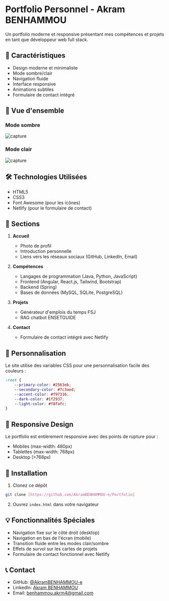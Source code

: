 # Portfolio Personnel - Akram BENHAMMOU

Un portfolio moderne et responsive présentant mes compétences et projets en tant que développeur web full stack.

## 🚀 Caractéristiques

- Design moderne et minimaliste
- Mode sombre/clair
- Navigation fluide
- Interface responsive
- Animations subtiles
- Formulaire de contact intégré

## 👀 Vue d'ensemble
### Mode sombre

![capture](img/screencapture-akrambenhammou-vercel-app-2025-02-18-16_04_19.png)

### Mode clair

![capture](img/screencapture-akrambenhammou-vercel-app-2025-02-18-16_08_24.png)

## 🛠️ Technologies Utilisées

- HTML5
- CSS3
- Font Awesome (pour les icônes)
- Netlify (pour le formulaire de contact)

## 📱 Sections

1. **Accueil**
   - Photo de profil
   - Introduction personnelle
   - Liens vers les réseaux sociaux (GitHub, LinkedIn, Email)

2. **Compétences**
   - Langages de programmation (Java, Python, JavaScript)
   - Frontend (Angular, React.js, Tailwind, Bootstrap)
   - Backend (Spring)
   - Bases de données (MySQL, SQLite, PostgreSQL)

3. **Projets**
   - Générateur d'emplois du temps FSJ
   - RAG chatbot ENSETGUIDE

4. **Contact**
   - Formulaire de contact intégré avec Netlify

## 🎨 Personnalisation

Le site utilise des variables CSS pour une personnalisation facile des couleurs :

```css
:root {
    --primary-color: #2563eb;
    --secondary-color: #7c3aed;
    --accent-color: #f97316;
    --dark-color: #1f2937;
    --light-color: #f8fafc;
}
```

## 📱 Responsive Design

Le portfolio est entièrement responsive avec des points de rupture pour :
- Mobiles (max-width: 480px)
- Tablettes (max-width: 768px)
- Desktop (>768px)

## 🔧 Installation

1. Clonez ce dépôt
```bash
git clone [https://github.com/AkramBENHAMMOU-e/Portfolio]
```

2. Ouvrez `index.html` dans votre navigateur

## 💡 Fonctionnalités Spéciales

- Navigation fixe sur le côté droit (desktop)
- Navigation en bas de l'écran (mobile)
- Transition fluide entre les modes clair/sombre
- Effets de survol sur les cartes de projets
- Formulaire de contact fonctionnel avec Netlify


## 📞 Contact

- GitHub: [@AkramBENHAMMOU-e](https://github.com/AkramBENHAMMOU-e)
- LinkedIn: [Akram BENHAMMOU](https://www.linkedin.com/in/akram-benhammou-a888a9221/)
- Email: benhammou.akrm4@gmail.com